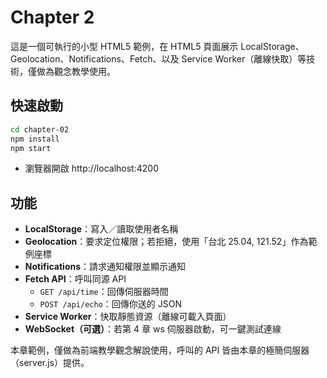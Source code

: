 # Chapter 2

這是一個可執行的小型 HTML5 範例，在 HTML5 頁面展示 LocalStorage、Geolocation、Notifications、Fetch、以及 Service Worker（離線快取）等技術，僅做為觀念教學使用。

## 快速啟動

```bash
cd chapter-02
npm install
npm start
```

* 瀏覽器開啟 http://localhost:4200

## 功能

- **LocalStorage**：寫入／讀取使用者名稱
- **Geolocation**：要求定位權限；若拒絕，使用「台北 25.04, 121.52」作為範例座標
- **Notifications**：請求通知權限並顯示通知
- **Fetch API**：呼叫同源 API
  - `GET /api/time`：回傳伺服器時間
  - `POST /api/echo`：回傳你送的 JSON
- **Service Worker**：快取靜態資源（離線可載入頁面）
- **WebSocket（可選）**：若第 4 章 ws 伺服器啟動，可一鍵測試連線

本章範例，僅做為前端教學觀念解說使用，呼叫的 API 皆由本章的極簡伺服器（server.js）提供。
